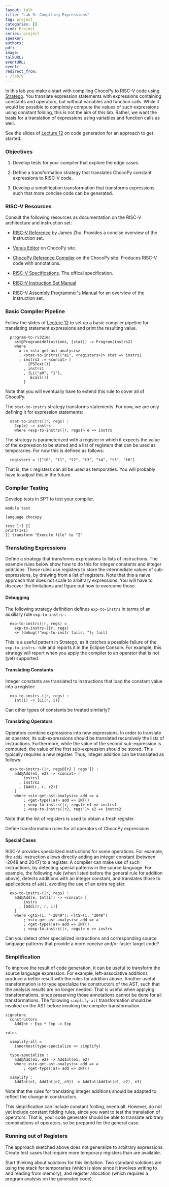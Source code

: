 ```yaml
---
layout: talk
title: "Lab 9: Compiling Expressions"
tag: project
categories: []
kind: Project
series: project
speaker:
authors:
pdf:
image:
talkURL:
eventURL:
event:
redirect_from:
- /lab/9
---
```


In this lab you make a start with compiling ChocoPy to RISC-V code using [Stratego](http://metaborg.org/en/latest/source/langdev/meta/lang/stratego/index.html).
You translate expression statements with expressions containing constants and operators, but without variables and function calls.
While it would be possible to completely compute the values of such expressions using constant folding, this is not the aim of this lab.
Rather, we want the basis for a translation of expressions using variables and function calls as well.

See the slides of [Lecture 12](/lecture/12) on code generation for an approach to get started.

### Objectives

1. Develop tests for your compiler that explore the edge cases.

2. Define a transformation strategy that translates ChocoPy constant expressions to RISC-V code.

3. Develop a simplification transformation that transforms expressions such that more concise code can be generated.

### RISC-V Resources

Consult the following resources as documentation on the RISC-V architecture and instruction set:

* [RISC-V Reference](https://github.com/jameslzhu/riscv-card/blob/master/riscv-card.pdf) by James Zhu. Provides a concise overview of the instruction set.

* [Venus Editor](https://chocopy.org/venus.html) on ChocoPy site.

* [ChocoPy Reference Compiler](https://chocopy.org/) on the ChocoPy site. Produces RISC-V code with annotations.

* [RISC-V Specifications](https://riscv.org/technical/specifications/). The offical specification.

* [RISC-V Instruction Set Manual](https://github.com/riscv/riscv-isa-manual)

* [RISC-V Assembly Programmer's Manual](https://github.com/riscv/riscv-asm-manual/blob/master/riscv-asm.md) for an overview of the instruction set.

### Basic Compiler Pipeline

Follow the slides of [Lecture 12](/lectures/lecture/12/) to set up a basic compiler pipeline for translating statement expressions and print the resulting value.

```
  program-to-rv32im:
    ast@Program(definitions, [stat]) -> Program(instrs2)
    where
      a := <stx-get-ast-analysis>
      ; <stat-to-instrs(|"a1", <registers>)> stat => instrs1
      ; instrs2 := <concat> [
          [PSText()]
        , instrs1
        , [Li("a0", "1"),
           Ecall()]
        ]
```

Note that you will eventually have to extend this rule to cover all of ChocoPy.

The `stat-to-instrs` strategy transforms statements. For now, we are only defining it for expression statements:

```
  stat-to-instrs(|r, regs) :
    Exp(e) -> instrs
    where <exp-to-instrs(|r, regs)> e => instrs
```

The strategy is parameterized with a register in which it expects the value of the expression to be stored and a list of registers that can be used as temporaries. For now this is defined as follows:

```  
  registers = !["t0", "t1", "t2", "t3", "t4", "t5", "t6"]
```

That is, the `t` registers can all be used as temporaties. You will probably have to adjust this in the future.


### Compiler Testing

Develop tests in SPT to test your compiler.

```
module test

language chocopy

test 1+1 [[
print(1+1)
]] transform "Execute file" to "2"
```

### Translating Expressions

Define a strategy that transforms expressions to lists of instructions. The example rules below show how to do this for integer constants and integer additions. These rules use registers to store the intermediate values of sub-expressions, by drawing from a list of registers. Note that this a naive approach that does not scale to arbitrary expressions. You will have to discover the limitations and figure out how to overcome those.

#### Debugging

The following strategy definition defines `exp-to-instrs` in terms of an auxiliary rule `exp-to-instrs-`:

```
  exp-to-instrs(|r, regs) =
    exp-to-instrs-(|r, regs)
    <+ (debug(!"exp-to-instr fails: "); fail)
```    

This is a useful pattern in Stratego, as it catches a possible failure of the `exp-to-instrs-` rule and reports it in the Eclipse Console. For example, this strategy will report when you apply the compiler to an operator that is not (yet) supported.

#### Translating Constants

Integer constants are translated to instructions that load the constant value into a register:

```    
  exp-to-instrs-(|r, regs) :
    Int(i) -> [Li(r, i)]
```

Can other types of constants be treated similarly?

#### Translating Operators

Operators combine expressions into new expressions. In order to translate an operator, its sub-expressions should be translated recursively the lists of instructions. Furthermore, while the value of the second sub-expression is computed, the value of the first sub-expression should be stored. This typically requires a new register. Thus, integer addition can be translated as follows:

```       
  exp-to-instrs-(|r, regs@[r2 | regs']) :
    add@Add(e1, e2) -> <concat> [
        instrs1
      , instrs2
      , [Add(r, r, r2)]
    ]
    where <stx-get-ast-analysis> add => a
        ; <get-type(|a)> add => INT()
        ; <exp-to-instrs(|r, regs)> e1 => instrs1
        ; <exp-to-instrs(|r2, regs')> e2 => instrs2
```

Note that the list of registers is used to obtain a fresh register.

Define transformation rules for all operators of ChocoPy expressions.

#### Special Cases

RISC-V provides specialized instructions for some operations. For example, the `addi` instruction allows directly adding an integer constant (between -2048 and 2047) to a register. A compiler can make use of such instructions, by detecting special patterns in the source language. For example, the following rule (when listed before the general rule for addition above), detects additions with an integer constant, and translates those to applications of `addi`, avoiding the use of an extra register.

```          
  exp-to-instrs-(|r, regs) :
    add@Add(e, Int(i)) -> <concat> [
        instrs
      , [Addi(r, r, i)]
    ]
    where <gtS>(i, "-2049"); <ltS>(i, "2048")
        ; <stx-get-ast-analysis> add => a
        ; <get-type(|a)> add => INT()
        ; <exp-to-instrs(|r, regs)> e => instrs
```

Can you detect other specialized instructions and corresponding source language patterns that provide a more concise and/or faster target code?

### Simplification

To improve the result of code generation, it can be useful to transform the source language expression. For example, left-associative additions produce a better result with the rules for addition above. Another useful transformation is to type specialize the constructors of the AST, such that the analysis results are no longer needed. That is useful when applying transformations, since preserving those annotations cannot be done for all transformations. The following `simplify-all` transformation should be invoked on the AST before invoking the compiler transformation.

```
signature
  constructors
    AddInt : Exp * Exp -> Exp

rules

  simplify-all =
    innermost(type-specialize <+ simplify)

  type-specialize :
    add@Add(e1, e2) -> AddInt(e1, e2)
    where <stx-get-ast-analysis> add => a
        ; <get-type(|a)> add => INT()

  simplify :
    AddInt(e1, AddInt(e2, e3)) -> AddInt(AddInt(e1, e2), e3)
```

Note that the rules for translating integer additions should be adapted to reflect the change in constructors.

This simplification can include constant folding, eventuall. However, do not yet include constant folding rules, since you want to test the translation of operators. That is, your code generator should be able to translate arbitrary combinations of operators, so be prepared for the general case.

### Running out of Registers

The approach sketched above does not generalize to arbitrary expressions.
Create test cases that require more temporary registers than are available.

Start thinking about solutions for this limitation. Two standard solutions are using the stack for temporaries (which is slow since it involves writing to and reading from memory), and register allocation (which requires a program analysis on the generated code).
